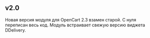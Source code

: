 v2.0
----
Новая версия модуля для OpenCart 2.3 взамен старой.
С нуля переписан весь код. Модуль встраивает свежую версию виджета DDelivery.